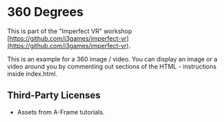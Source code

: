 # 360 Degrees

This is part of the "Imperfect VR" workshop [https://github.com/i3games/imperfect-vr](https://github.com/i3games/imperfect-vr).

This is an example for a 360 image / video. You can display an image or a video around you by commenting out sections of the HTML - instructions inside index.html.

## Third-Party Licenses

* Assets from A-Frame tutorials.
